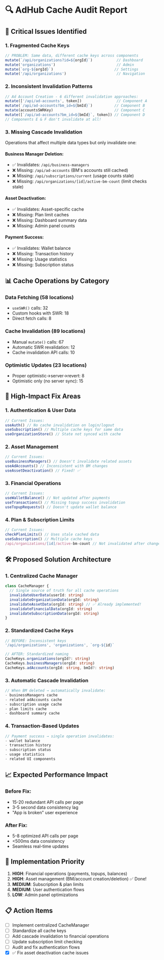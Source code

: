 # 🔍 AdHub Cache Audit Report

## 🚨 Critical Issues Identified

### 1. **Fragmented Cache Keys**
```typescript
// PROBLEM: Same data, different cache keys across components
mutate(`/api/organizations?id=${orgId}`)           // Dashboard
mutate('organizations')                            // Admin
mutate(`org-${orgId}`)                            // Settings  
mutate('/api/organizations')                       // Navigation
```

### 2. **Inconsistent Invalidation Patterns**
```typescript
// Ad Account Creation - 6 different invalidation approaches:
mutate(['/api/ad-accounts', token])                // Component A
mutate(`/api/ad-accounts?bm_id=${bmId}`)          // Component B  
mutate(accountsSWRKey)                            // Component C
mutate([`/api/ad-accounts?bm_id=${bmId}`, token]) // Component D
// Components E & F don't invalidate at all!
```

### 3. **Missing Cascade Invalidation**
Operations that affect multiple data types but only invalidate one:

#### Business Manager Deletion:
- ✅ Invalidates: `/api/business-managers`
- ❌ Missing: `/api/ad-accounts` (BM's accounts still cached)
- ❌ Missing: `/api/subscriptions/current` (usage counts stale)
- ❌ Missing: `/api/organizations/[id]/active-bm-count` (limit checks stale)

#### Asset Deactivation:
- ✅ Invalidates: Asset-specific cache
- ❌ Missing: Plan limit caches
- ❌ Missing: Dashboard summary data
- ❌ Missing: Admin panel counts

#### Payment Success:
- ✅ Invalidates: Wallet balance
- ❌ Missing: Transaction history
- ❌ Missing: Usage statistics
- ❌ Missing: Subscription status

## 📊 Cache Operations by Category

### **Data Fetching (58 locations)**
- `useSWR()` calls: 32
- Custom hooks with SWR: 18  
- Direct fetch calls: 8

### **Cache Invalidation (89 locations)**
- Manual `mutate()` calls: 67
- Automatic SWR revalidation: 12
- Cache invalidation API calls: 10

### **Optimistic Updates (23 locations)**
- Proper optimistic→server→revert: 8
- Optimistic only (no server sync): 15

## 🎯 High-Impact Fix Areas

### **1. Authentication & User Data**
```typescript
// Current Issues:
useAuth() // No cache invalidation on login/logout
useSubscription() // Multiple cache keys for same data
useOrganizationStore() // State not synced with cache
```

### **2. Asset Management**
```typescript
// Current Issues:
useBusinessManagers() // Doesn't invalidate related assets
useAdAccounts() // Inconsistent with BM changes
useAssetDeactivation() // Fixed! ✅
```

### **3. Financial Operations**
```typescript
// Current Issues:
useWalletBalance() // Not updated after payments
useTransactions() // Missing topup success invalidation
useTopupRequests() // Doesn't update wallet balance
```

### **4. Plan & Subscription Limits**  
```typescript
// Current Issues:
checkPlanLimits() // Uses stale cached data
useSubscription() // Multiple cache keys
/api/organizations/[id]/active-bm-count // Not invalidated after changes
```

## 🛠️ Proposed Solution Architecture

### **1. Centralized Cache Manager**
```typescript
class CacheManager {
  // Single source of truth for all cache operations
  invalidateUserData(userId: string)
  invalidateOrganizationData(orgId: string)  
  invalidateAssetData(orgId: string) // ✅ Already implemented!
  invalidateFinancialData(orgId: string)
  invalidateSubscriptionData(orgId: string)
}
```

### **2. Standardized Cache Keys**
```typescript
// BEFORE: Inconsistent keys
'/api/organizations', 'organizations', `org-${id}`

// AFTER: Standardized naming
CacheKeys.organizations(orgId?: string)
CacheKeys.businessManagers(orgId: string)
CacheKeys.adAccounts(orgId: string, bmId?: string)
```

### **3. Automatic Cascade Invalidation**
```typescript
// When BM deleted → automatically invalidate:
- businessManagers cache
- related adAccounts cache  
- subscription usage cache
- plan limits cache
- dashboard summary cache
```

### **4. Transaction-Based Updates**
```typescript
// Payment success → single operation invalidates:
- wallet balance
- transaction history
- subscription status
- usage statistics
- related UI components
```

## 📈 Expected Performance Impact

### **Before Fix:**
- 15-20 redundant API calls per page
- 3-5 second data consistency lag
- "App is broken" user experience

### **After Fix:**
- 5-8 optimized API calls per page
- <500ms data consistency
- Seamless real-time updates

## 🚀 Implementation Priority

1. **HIGH**: Financial operations (payments, topups, balances)
2. **HIGH**: Asset management (BM/account creation/deletion) ✅ Done!
3. **MEDIUM**: Subscription & plan limits
4. **MEDIUM**: User authentication flows
5. **LOW**: Admin panel optimizations

## 📋 Action Items

- [ ] Implement centralized CacheManager
- [ ] Standardize all cache keys  
- [ ] Add cascade invalidation to financial operations
- [ ] Update subscription limit checking
- [ ] Audit and fix authentication flows
- [x] ✅ Fix asset deactivation cache issues 